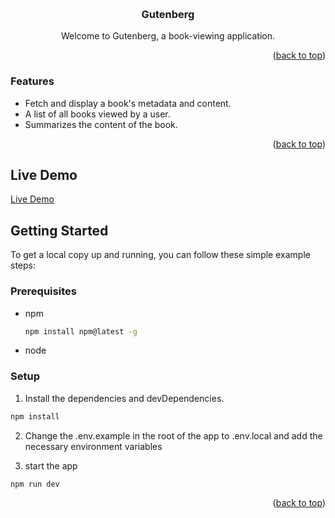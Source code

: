 <a name="readme-top"></a>

<br />
<div align="center">
  

  <h3 align="center">Gutenberg</h3>

  <p align="center">
    Welcome to Gutenberg, a book-viewing application.  </p>
</div>


<p align="right">(<a href="#readme-top">back to top</a>)</p>

### Features

- Fetch and display a book's metadata and content.
- A list of all books viewed by a user.
- Summarizes the content of the book.


<p align="right">(<a href="#readme-top">back to top</a>)</p>

## Live Demo

[Live Demo](https://https://books-analysis-ndaof9nsw-reems-projects-014b1e78.vercel.app//)

<!-- GETTING STARTED -->

## Getting Started

To get a local copy up and running, you can follow these simple example steps:

### Prerequisites

- npm
  ```sh
  npm install npm@latest -g
  ```
- node

### Setup



1. Install the dependencies and devDependencies.

```sh
npm install
```
2. Change the .env.example in the root of the app to .env.local and add the necessary environment variables

3. start the app 

```sh
npm run dev
```




<p align="right">(<a href="#readme-top">back to top</a>)</p>



